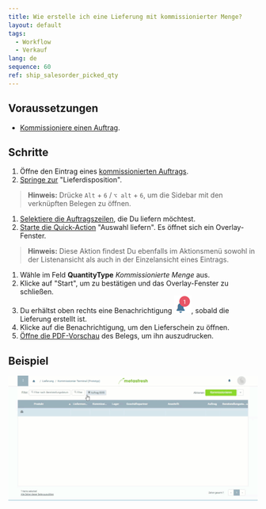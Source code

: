 ```yaml
---
title: Wie erstelle ich eine Lieferung mit kommissionierter Menge?
layout: default
tags:
  - Workflow
  - Verkauf
lang: de
sequence: 60
ref: ship_salesorder_picked_qty
---
```


## Voraussetzungen
- [Kommissioniere einen Auftrag](Lieferung_kommissionieren).

## Schritte
1. Öffne den Eintrag eines [kommissionierten Auftrags](Lieferung_kommissionieren).
1. [Springe zur](SpringezuBelegen) "Lieferdisposition".
 >**Hinweis:** Drücke `Alt` + `6` / `⌥ alt` + `6`, um die Sidebar mit den verknüpften Belegen zu öffnen.

1. [Selektiere die Auftragszeilen](AuswahlBelege), die Du liefern möchtest.
1. [Starte die Quick-Action](AktionStarten) "Auswahl liefern". Es öffnet sich ein Overlay-Fenster.
 >**Hinweis:** Diese Aktion findest Du ebenfalls im Aktionsmenü sowohl in der Listenansicht als auch in der Einzelansicht eines Eintrags.

1. Wähle im Feld **QuantityType** *Kommissionierte Menge* aus.
1. Klicke auf "Start", um zu bestätigen und das Overlay-Fenster zu schließen.
1. Du erhältst oben rechts eine Benachrichtigung ![](assets/NotificationBell_WebUI.png), sobald die Lieferung erstellt ist.
1. Klicke auf die Benachrichtigung, um den Lieferschein zu öffnen.
1. [Öffne die PDF-Vorschau](PDFVorschau) des Belegs, um ihn auszudrucken.

## Beispiel
![](assets/Lieferung_mit_kommissionierter_Menge.gif)
